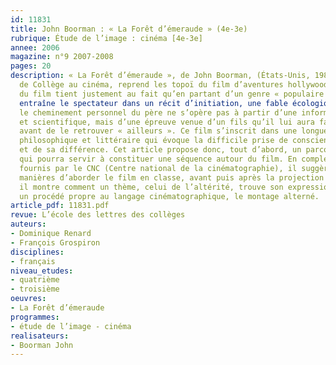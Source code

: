 ```yaml
---
id: 11831
title: John Boorman : « La Forêt d’émeraude » (4e-3e)
rubrique: Étude de l’image : cinéma [4e-3e]
annee: 2006
magazine: n°9 2007-2008
pages: 20
description: « La Forêt d’émeraude », de John Boorman, (États-Unis, 1985), au programme
  de Collège au cinéma, reprend les topoï du film d’aventures hollywoodien. Mais l’intérêt
  du film tient justement au fait qu’en partant d’un genre « populaire », John Boorman
  entraîne le spectateur dans un récit d’initiation, une fable écologique et humaniste :
  le cheminement personnel du père ne s’opère pas à partir d’une information argumentée
  et scientifique, mais d’une épreuve venue d’un fils qu’il lui aura fallu perdre
  avant de le retrouver « ailleurs ». Ce film s’inscrit dans une longue tradition
  philosophique et littéraire qui évoque la difficile prise de conscience de l’autre
  et de sa différence. Cet article propose donc, tout d’abord, un parcours de lectures
  qui pourra servir à constituer une séquence autour du film. En complément des documents
  fournis par le CNC (Centre national de la cinématographie), il suggère ensuite diverses
  manières d’aborder le film en classe, avant puis après la projection en salle. Enfin,
  il montre comment un thème, celui de l’altérité, trouve son expression juste dans
  un procédé propre au langage cinématographique, le montage alterné.
article_pdf: 11831.pdf
revue: L’école des lettres des collèges
auteurs:
- Dominique Renard
- François Grospiron
disciplines:
- français
niveau_etudes:
- quatrième
- troisième
oeuvres:
- La Forêt d’émeraude
programmes:
- étude de l’image - cinéma
realisateurs:
- Boorman John
---
```

